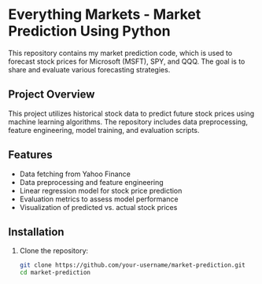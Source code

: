 # Everything Markets - Market Prediction Using Python

This repository contains my market prediction code, which is used to forecast stock prices for Microsoft (MSFT), SPY, and QQQ. The goal is to share and evaluate various forecasting strategies.

## Project Overview

This project utilizes historical stock data to predict future stock prices using machine learning algorithms. The repository includes data preprocessing, feature engineering, model training, and evaluation scripts.

## Features

- Data fetching from Yahoo Finance
- Data preprocessing and feature engineering
- Linear regression model for stock price prediction
- Evaluation metrics to assess model performance
- Visualization of predicted vs. actual stock prices

## Installation

1. Clone the repository:
   ```bash
   git clone https://github.com/your-username/market-prediction.git
   cd market-prediction
